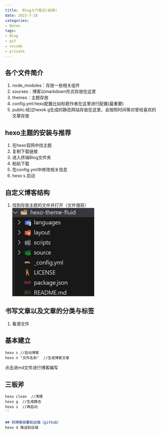```yaml
---
title:  Blog入门笔记(自用)
date: 2023-7-18
categories: 
- Notes
tags: 
- Blog
- git
- vscode
- private
---
```





##  各个文件简介
1. node_modules：存放一些相关组件
2. sourses：博客以markdown形式存放在这里
3. themes：主题存放
4. config.yml:hexo配置比如标题作者在这里进行配置(最重要)
5. public:经过hexok g生成的静态网站存放在这里，会按照时间等对曾经喜欢的文章存放

## hexo主题的安装与推荐
1. 在hexo官网中找主题
2. 复制下载链接
3. 进入终端Blog文件夹
4. 粘贴下载
5. 在config.yml中修改相关信息
6. hexo s 启动

## 自定义博客结构
1. 找到存放主题的文件并打开（文件搜获）
   ![](Images/20230717211223.png)

## 书写文章以及文章的分类与标签
1. 看源文件


## 基本建立
```markdown
hexo s //启动博客
hexo n "文件名称"  //生成博客文章
```
点击进md文件进行博客编写

## 三板斧
```markdown
hexo clean  //清理
hexo g  //生成静态
hexo s  //再启动 
``

## 将博客部署到远端（github）
hexo d 推送到远端